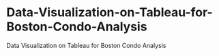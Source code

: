 # Data-Visualization-on-Tableau-for-Boston-Condo-Analysis
Data Visualization on Tableau for Boston Condo Analysis
